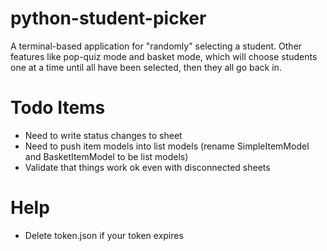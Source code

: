 # python-student-picker
A terminal-based application for "randomly" selecting a student.  Other features like pop-quiz mode and basket mode, which will choose students one at a time until all have been selected, then they all go back in.

# Todo Items
- Need to write status changes to sheet
- Need to push item models into list models (rename SimpleItemModel and BasketItemModel to be list models)
- Validate that things work ok even with disconnected sheets

# Help
- Delete token.json if your token expires